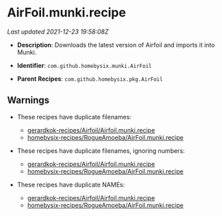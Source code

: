# AirFoil.munki.recipe

_Last updated 2021-12-23 19:58:08Z_

- **Description**: Downloads the latest version of Airfoil and imports it into Munki.

- **Identifier**: `com.github.homebysix.munki.AirFoil`

- **Parent Recipes**: `com.github.homebysix.pkg.AirFoil`

## Warnings

- These recipes have duplicate filenames:
    - [gerardkok-recipes/Airfoil/Airfoil.munki.recipe](/autopkg-dupe-tracker/gerardkok-recipes/Airfoil/Airfoil.munki.recipe)
    - [homebysix-recipes/RogueAmoeba/AirFoil.munki.recipe](/autopkg-dupe-tracker/homebysix-recipes/RogueAmoeba/AirFoil.munki.recipe)

- These recipes have duplicate filenames, ignoring numbers:
    - [gerardkok-recipes/Airfoil/Airfoil.munki.recipe](/autopkg-dupe-tracker/gerardkok-recipes/Airfoil/Airfoil.munki.recipe)
    - [homebysix-recipes/RogueAmoeba/AirFoil.munki.recipe](/autopkg-dupe-tracker/homebysix-recipes/RogueAmoeba/AirFoil.munki.recipe)

- These recipes have duplicate NAMEs:
    - [gerardkok-recipes/Airfoil/Airfoil.munki.recipe](/autopkg-dupe-tracker/gerardkok-recipes/Airfoil/Airfoil.munki.recipe)
    - [homebysix-recipes/RogueAmoeba/AirFoil.munki.recipe](/autopkg-dupe-tracker/homebysix-recipes/RogueAmoeba/AirFoil.munki.recipe)